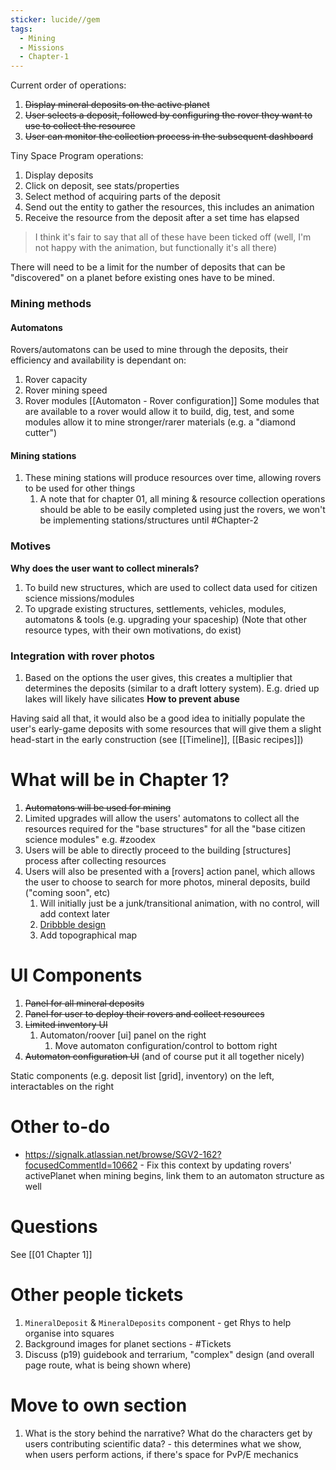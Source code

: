 ```yaml
---
sticker: lucide//gem
tags:
  - Mining
  - Missions
  - Chapter-1
---
```

Current order of operations:
1. ~~Display mineral deposits on the active planet~~
2. ~~User selects a deposit, followed by configuring the rover they want to use to collect the resource~~
3. ~~User can monitor the collection process in the subsequent dashboard~~

Tiny Space Program operations:
1. Display deposits
2. Click on deposit, see stats/properties
3. Select method of acquiring parts of the deposit
4. Send out the entity to gather the resources, this includes an animation
5. Receive the resource from the deposit after a set time has elapsed
> I think it's fair to say that all of these have been ticked off (well, I'm not happy with the animation, but functionally it's all there)

There will need to be a limit for the number of deposits that can be "discovered" on a planet before existing ones have to be mined.

### Mining methods
#### Automatons
Rovers/automatons can be used to mine through the deposits, their efficiency and availability is dependant on:
1. Rover capacity
2. Rover mining speed
3. Rover modules
	[[Automaton - Rover configuration]]
Some modules that are available to a rover would allow it to build, dig, test, and some modules allow it to mine stronger/rarer materials (e.g. a "diamond cutter")
#### Mining stations
1. These mining stations will produce resources over time, allowing rovers to be used for other things
	1. A note that for chapter 01, all mining & resource collection operations should be able to be easily completed using just the rovers, we won't be implementing stations/structures until #Chapter-2


### Motives
**Why does the user want to collect minerals?**
1. To build new structures, which are used to collect data used for citizen science missions/modules
2. To upgrade existing structures, settlements, vehicles, modules, automatons & tools (e.g. upgrading your spaceship)
(Note that other resource types, with their own motivations, do exist)

### Integration with rover photos
1. Based on the options the user gives, this creates a multiplier that determines the deposits (similar to a draft lottery system). E.g. dried up lakes will likely have silicates **How to prevent abuse**

Having said all that, it would also be a good idea to initially populate the user's early-game deposits with some resources that will give them a slight head-start in the early construction (see [[Timeline]], [[Basic recipes]])

# What will be in Chapter 1?
1. ~~Automatons will be used for mining~~
2. Limited upgrades will allow the users' automatons to collect all the resources required for the "base structures" for all the "base citizen science modules" e.g. #zoodex 
3. Users will be able to directly proceed to the building [structures] process after collecting resources
4. Users will also be presented with a [rovers] action panel, which allows the user to choose to search for more photos, mineral deposits, build ("coming soon", etc)
	1. Will initially just be a junk/transitional animation, with no control, will add context later
	2. [Dribbble design](https://dribbble.com/shots/10752052-Mars-Rover-AR-Navigator-App)
	3. Add topographical map

# UI Components
1. ~~Panel for all mineral deposits~~
2. ~~Panel for user to deploy their rovers and collect resources~~
3. ~~Limited inventory UI~~
	1. Automaton/roover [ui] panel on the right
		1. Move automaton configuration/control to bottom right
4. ~~Automaton configuration UI~~
(and of course put it all together nicely)

Static components (e.g. deposit list [grid], inventory) on the left, interactables on the right

# Other to-do
* https://signalk.atlassian.net/browse/SGV2-162?focusedCommentId=10662 - Fix this context by updating rovers' activePlanet when mining begins, link them to an automaton structure as well

# Questions
See [[01 Chapter 1]]

# Other people tickets
1. `MineralDeposit` & `MineralDeposits` component - get Rhys to help organise into squares
2. Background images for planet sections - #Tickets 
3. Discuss (p19) guidebook and terrarium, "complex" design (and overall page route, what is being shown where)

# Move to own section
1. What is the story behind the narrative? What do the characters get by users contributing scientific data? - this determines what we show, when users perform actions, if there's space for PvP/E mechanics